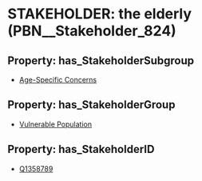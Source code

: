 # STAKEHOLDER: __the elderly__ (PBN__Stakeholder_824)

## Property: has_StakeholderSubgroup

* [Age-Specific Concerns](PBN__StakeholderSubgroup_112)

## Property: has_StakeholderGroup

* [Vulnerable Population](PBN__StakeholderGroup_6)

## Property: has_StakeholderID

* [Q1358789](Q1358789)

